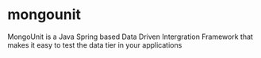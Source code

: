 # mongounit
MongoUnit is a Java Spring based Data Driven Intergration Framework that makes it easy to test the data tier in your applications

